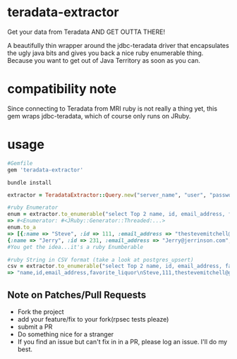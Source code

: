 # teradata-extractor
Get your data from Teradata AND GET OUTTA THERE!

A beautifully thin wrapper around the jdbc-teradata driver that encapsulates the ugly java bits and gives you back a nice ruby enumerable thing.  Because you want to get out of Java Territory as soon as you can.

# compatibility note
Since connecting to Teradata from MRI ruby is not really a thing yet, this gem wraps jdbc-teradata, which of course only runs on JRuby.

# usage

```ruby
#Gemfile
gem 'teradata-extractor'
```

```console
bundle install
```

```ruby 
extractor = TeradataExtractor::Query.new("server_name", "user", "password")

#ruby Enumerator
enum = extractor.to_enumerable("select Top 2 name, id, email_address, favorite_liquor from td.people_stuff")
=> #<Enumerator: #<JRuby::Generator::Threaded:...>
enum.to_a
=> [{:name => "Steve", :id => 111, :email_address => "thestevemitchell@gmail.com", :favorite_liquor => "ALL"},
{:name => "Jerry", :id => 231, :email_address => "Jerry@jerrinson.com", :favorite_liquor => "none"}]
#You get the idea...it's a ruby Enumberable

#ruby String in CSV format (take a look at postgres_upsert)
csv = extractor.to_enumerable("select Top 2 name, id, email_address, favorite_liquor from td.people_stuff")
=> "name,id,email_address,favorite_liquor\nSteve,111,thestevemitchell@gmail.com,ALL\nJerry,231,Jerry@jerrinson.com,none\n"
```

## Note on Patches/Pull Requests

* Fork the project
* add your feature/fix to your fork(rpsec tests pleaze)
* submit a PR
* Do something nice for a stranger
* If you find an issue but can't fix in in a PR, please log an issue.  I'll do my best.






